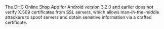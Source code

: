 The DHC Online Shop App for Android version 3.2.0 and earlier does not verify X.509 certificates from SSL servers, which allows man-in-the-middle attackers to spoof servers and obtain sensitive information via a crafted certificate.